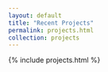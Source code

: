 ```yaml
---
layout: default
title: "Recent Projects"
permalink: projects.html
collection: projects
---
```


{% include projects.html %}